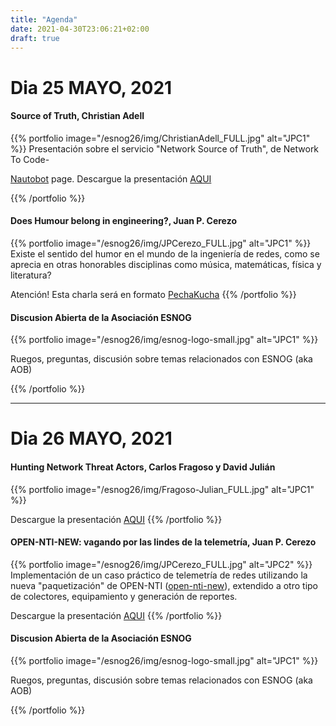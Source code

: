 ```yaml
---
title: "Agenda"
date: 2021-04-30T23:06:21+02:00
draft: true 
---
```


# Dia 25 MAYO, 2021

#### Source of Truth, Christian Adell
{{% portfolio image="/esnog26/img/ChristianAdell_FULL.jpg" alt="JPC1" %}}
Presentación sobre el servicio "Network Source of Truth", de Network To Code-

[Nautobot](https://www.networktocode.com/nautobot/) page. 
Descargue la presentación [AQUI](/archivos/nautobot.pdf)

{{% /portfolio %}}  

#### Does Humour belong in engineering?, Juan P. Cerezo
{{% portfolio image="/esnog26/img/JPCerezo_FULL.jpg" alt="JPC1" %}}
Existe el sentido del humor en el mundo de la ingeniería de redes, como se aprecia en otras honorables disciplinas como música, matemáticas, física y literatura?

Atención! Esta charla será en formato [PechaKucha](https://en.wikipedia.org/wiki/PechaKucha)
{{% /portfolio %}}  

#### Discusion Abierta de la Asociación ESNOG
{{% portfolio image="/esnog26/img/esnog-logo-small.jpg" alt="JPC1" %}}

Ruegos, preguntas, discusión sobre temas relacionados con ESNOG (aka AOB)

{{% /portfolio %}}  

---------------------------

# Dia 26 MAYO, 2021

#### Hunting Network Threat Actors, Carlos Fragoso y David Julián
{{% portfolio image="/esnog26/img/Fragoso-Julian_FULL.jpg" alt="JPC1" %}}

Descargue la presentación [AQUI](/archivos/ONE-e.pdf)
{{% /portfolio %}}  

#### OPEN-NTI-NEW: vagando por las lindes de la telemetría, Juan P. Cerezo
{{% portfolio image="/esnog26/img/JPCerezo_FULL.jpg" alt="JPC2" %}}
Implementación de un caso práctico de telemetría de redes utilizando la nueva "paquetización" de OPEN-NTI ([open-nti-new](https://github.com/psagrera/open-nti-new)), extendido a otro tipo de colectores, equipamiento y generación de reportes.

Descargue la presentación [AQUI](/archivos/ESNOG26-open-nti-new.pdf)
{{% /portfolio %}}  

#### Discusion Abierta de la Asociación ESNOG
{{% portfolio image="/esnog26/img/esnog-logo-small.jpg" alt="JPC1" %}}

Ruegos, preguntas, discusión sobre temas relacionados con ESNOG (aka AOB)

{{% /portfolio %}}  


